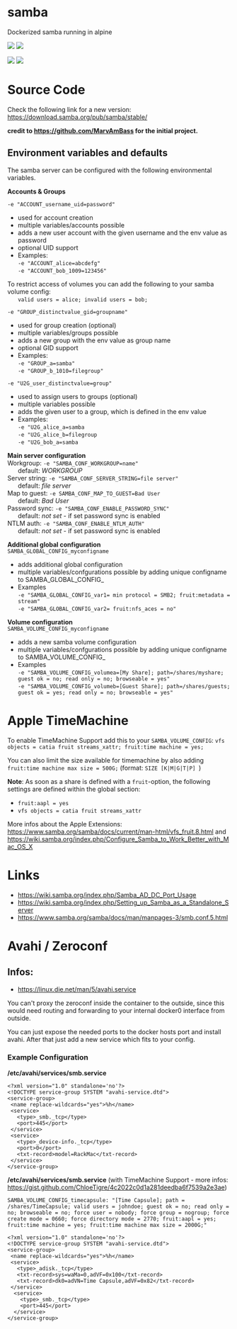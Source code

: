 
# samba
Dockerized samba running in alpine

[![](https://images.microbadger.com/badges/version/knapoc/samba.svg)](https://microbadger.com/images/knapoc/samba "Get your own version badge on microbadger.com")
[![](https://images.microbadger.com/badges/image/knapoc/samba.svg)](https://microbadger.com/images/knapoc/samba "Get your own image badge on microbadger.com")

[![](https://images.microbadger.com/badges/version/knapoc/samba:alpine-edge.svg)](https://microbadger.com/images/knapoc/samba:alpine-edge "Get your own version badge on microbadger.com")
[![](https://images.microbadger.com/badges/image/knapoc/samba:alpine-edge.svg)](https://microbadger.com/images/knapoc/samba:alpine-edge "Get your own image badge on microbadger.com")

# Source Code
Check the following link for a new version: https://download.samba.org/pub/samba/stable/

**credit to https://github.com/MarvAmBass for the initial project.**

## Environment variables and defaults

The samba server can be configured with the following environmental variables.


**Accounts & Groups**  

`-e "ACCOUNT_username_uid=password"`
 - used for account creation
 - multiple variables/accounts possible
 - adds a new user account with the given username and the env value as password
 - optional UID support
 - Examples:  
`-e "ACCOUNT_alice=abcdefg"`  
`-e "ACCOUNT_bob_1009=123456"`  

To restrict access of volumes you can add the following to your samba volume config:  
&nbsp;&nbsp;&nbsp;&nbsp;&nbsp;&nbsp;`valid users = alice; invalid users = bob;`

`-e "GROUP_distinctvalue_gid=groupname"`
 - used for group creation (optional)
 - multiple variables/groups possible
 - adds a new group with the env value as group name
 - optional GID support
 - Examples:  
`-e "GROUP_a=samba"`  
`-e "GROUP_b_1010=filegroup"`  

`-e "U2G_user_distinctvalue=group"`
 - used to assign users to groups (optional)
 - multiple variables possible
 - adds the given user to a group, which is defined in the env value
 - Examples:  
 `-e "U2G_alice_a=samba`  
 `-e "U2G_alice_b=filegroup`  
 `-e "U2G_bob_a=samba`  

**Main server configuration**  
Workgroup: `-e "SAMBA_CONF_WORKGROUP=name"`  
&nbsp;&nbsp;&nbsp;&nbsp;&nbsp;&nbsp;default: *WORKGROUP*  
Server string: `-e "SAMBA_CONF_SERVER_STRING=file server"`  
&nbsp;&nbsp;&nbsp;&nbsp;&nbsp;&nbsp;default: *file server*  
Map to guest: `-e SAMBA_CONF_MAP_TO_GUEST=Bad User`  
&nbsp;&nbsp;&nbsp;&nbsp;&nbsp;&nbsp;default: *Bad User*  
Password sync: `-e "SAMBA_CONF_ENABLE_PASSWORD_SYNC"`  
&nbsp;&nbsp;&nbsp;&nbsp;&nbsp;&nbsp;default: *not set* - if set password sync is enabled  
NTLM auth: `-e "SAMBA_CONF_ENABLE_NTLM_AUTH"`  
&nbsp;&nbsp;&nbsp;&nbsp;&nbsp;&nbsp;default: *not set* - if set password sync is enabled  

**Additional global configuration**  
`SAMBA_GLOBAL_CONFIG_myconfigname`  
* adds additional global configuration  
* multiple variables/confgurations possible by adding unique configname to SAMBA_GLOBAL_CONFIG_  
* Examples  
`-e "SAMBA_GLOBAL_CONFIG_var1= min protocol = SMB2; fruit:metadata = stream"`  
`-e "SAMBA_GLOBAL_CONFIG_var2= fruit:nfs_aces = no"`  

**Volume configuration**  
`SAMBA_VOLUME_CONFIG_myconfigname`  
* adds a new samba volume configuration  
* multiple variables/confgurations possible by adding unique configname to SAMBA_VOLUME_CONFIG_  
 * Examples  
`-e "SAMBA_VOLUME_CONFIG_volumea=[My Share]; path=/shares/myshare; guest ok = no; read only = no; browseable = yes"`  
`-e "SAMBA_VOLUME_CONFIG_volumeb=[Guest Share]; path=/shares/guests; guest ok = yes; read only = no; browseable = yes"`  

# Apple TimeMachine

To enable TimeMachine Support add this to your `SAMBA_VOLUME_CONFIG`: `vfs objects = catia fruit streams_xattr; fruit:time machine = yes;`

You can also limit the size available for timemachine by also adding `fruit:time machine max size = 500G;` (format: `SIZE [K|M|G|T|P]
`)

**Note**: As soon as a share is defined with a `fruit`-option, the following settings are defined within the global section:
* `fruit:aapl = yes`
* `vfs objects = catia fruit streams_xattr`

More infos about the Apple Extensions: https://www.samba.org/samba/docs/current/man-html/vfs_fruit.8.html and https://wiki.samba.org/index.php/Configure_Samba_to_Work_Better_with_Mac_OS_X

# Links
* https://wiki.samba.org/index.php/Samba_AD_DC_Port_Usage
* https://wiki.samba.org/index.php/Setting_up_Samba_as_a_Standalone_Server
* https://www.samba.org/samba/docs/man/manpages-3/smb.conf.5.html


# Avahi / Zeroconf

## Infos:

* https://linux.die.net/man/5/avahi.service

You can't proxy the zeroconf inside the container to the outside, since this would need routing and forwarding to your internal docker0 interface from outside.

You can just expose the needed ports to the docker hosts port and install avahi.
After that just add a new service which fits to your config.

### Example Configuration

__/etc/avahi/services/smb.service__

    <?xml version="1.0" standalone='no'?>
    <!DOCTYPE service-group SYSTEM "avahi-service.dtd">
    <service-group>
     <name replace-wildcards="yes">%h</name>
     <service>
       <type>_smb._tcp</type>
       <port>445</port>
     </service>
     <service>
       <type>_device-info._tcp</type>
       <port>0</port>
       <txt-record>model=RackMac</txt-record>
     </service>
    </service-group>

__/etc/avahi/services/smb.service__ (with TimeMachine Support - more infos: https://gist.github.com/ChloeTigre/4c2022c0d1a281deedba6f7539a2e3ae)

`SAMBA_VOLUME_CONFIG_timecapsule: "[Time Capsule]; path = /shares/TimeCapsule; valid users = johndoe; guest ok = no; read only = no; browseable = no; force user = nobody; force group = nogroup; force create mode = 0660; force directory mode = 2770; fruit:aapl = yes; fruit:time machine = yes; fruit:time machine max size = 2000G;"`

```
<?xml version="1.0" standalone='no'?>
<!DOCTYPE service-group SYSTEM "avahi-service.dtd">
<service-group>
 <name replace-wildcards="yes">%h</name>
 <service>
   <type>_adisk._tcp</type>
   <txt-record>sys=waMa=0,adVF=0x100</txt-record>
   <txt-record>dk0=adVN=Time Capsule,adVF=0x82</txt-record>
 </service>
  <service>
    <type>_smb._tcp</type>
    <port>445</port>
  </service>
</service-group>
```
